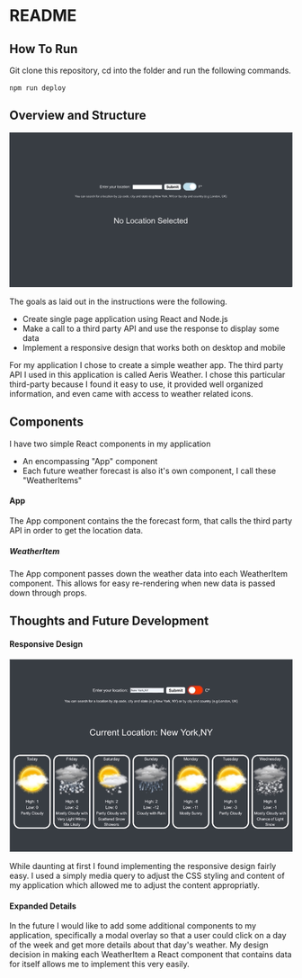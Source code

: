 # README

## How To Run

Git clone this repository, cd into the folder and run the following commands.

```
npm run deploy
```

## Overview and Structure

![](Desktop.gif)

The goals as laid out in the instructions were the following.

- Create single page application using React and Node.js
- Make a call to a third party API and use the response to display some data
- Implement a responsive design that works both on desktop and mobile

For my application I chose to create a simple weather app. The third party API I used in this application is called Aeris Weather. I chose this particular third-party because I found it easy to use, it provided well organized information, and even came with access to weather related icons.

## Components

I have two simple React components in my application

- An encompassing "App" component
- Each future weather forecast is also it's own component, I call these "WeatherItems"

#### App

The App component contains the the forecast form, that calls the third party API in order to get the location data.

##### WeatherItem

The App component passes down the weather data into each WeatherItem component. This allows for easy re-rendering when new data is passed down through props.

## Thoughts and Future Development

#### Responsive Design

![](Responsive.gif)

While daunting at first I found implementing the responsive design fairly easy. I used a simply media query to adjust the CSS styling and content of my application which allowed me to adjust the content appropriatly.

#### Expanded Details

In the future I would like to add some additional components to my application, specifically a modal overlay so that a user could click on a day of the week and get more details about that day's weather. My design decision in making each WeatherItem a React component that contains data for itself allows me to implement this very easily.
